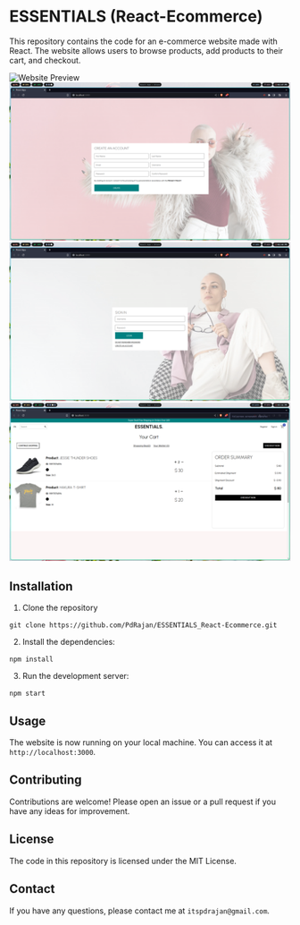 # ESSENTIALS (React-Ecommerce)

This repository contains the code for an e-commerce website made with React. The website allows users to browse products, add products to their cart, and checkout.

![Website Preview](preview/preview.gif) 
![Register](preview/register.png) ![Login](preview/login.png)
![Cart](preview/cart.png)


## Installation

1. Clone the repository
```
git clone https://github.com/PdRajan/ESSENTIALS_React-Ecommerce.git
```
2. Install the dependencies: 
```
npm install
```
3. Run the development server: 
```
npm start
```

## Usage

The website is now running on your local machine. You can access it at `http://localhost:3000`.

## Contributing

Contributions are welcome! Please open an issue or a pull request if you have any ideas for improvement.

## License

The code in this repository is licensed under the MIT License.

## Contact

If you have any questions, please contact me at `itspdrajan@gmail.com`.
